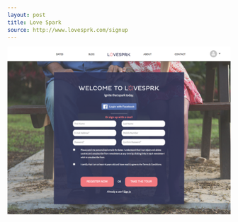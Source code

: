 ```yaml
---
layout: post
title: Love Spark
source: http://www.lovesprk.com/signup
---
```


<img src="/img/statap_img/lovesprk.png">
